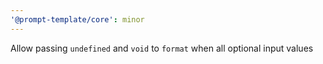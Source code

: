 ```yaml
---
'@prompt-template/core': minor
---
```


Allow passing `undefined` and `void` to `format` when all optional input values
